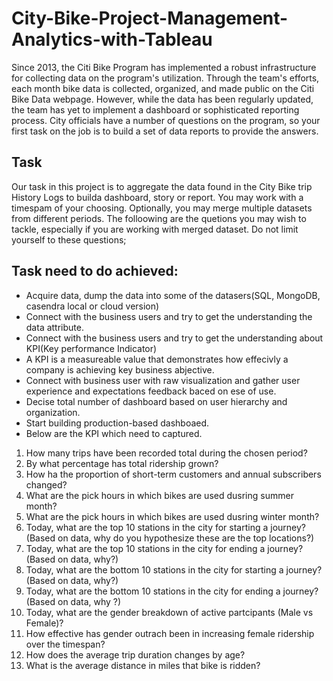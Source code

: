 # City-Bike-Project-Management-Analytics-with-Tableau
Since 2013, the Citi Bike Program has implemented a robust infrastructure for collecting data on the program's utilization. Through the team's efforts, each month bike data is collected, organized, and made public on the Citi Bike Data webpage. 
However, while the data has been regularly updated, the team has yet to implement a dashboard or sophisticated reporting process. City officials have a number of questions on the program, so your first task on the job is to build a set of data reports to provide the answers.
## Task
Our task in this project is to aggregate the data found in the City Bike trip History Logs to builda dashboard, story or report. You may work with a timespam of your choosing. Optionally, you may merge multiple datasets from different periods. The folloowing are the quetions you may wish to tackle, especially if you are working with merged dataset. Do not limit yourself to these questions;
## Task need to do achieved:
* Acquire data, dump the data into some of the datasers(SQL, MongoDB, casendra local or cloud version)
*	Connect with the business users and try to get the understanding the data attribute.
*	Connect with the business users and try to get the understanding about KPI(Key performance Indicator)
*	A KPI is a measureable value that demonstrates how effecivly a company is achieving key business abjective.
*	Connect with business user with raw visualization and gather user experience and expectations feedback baced on ese of use.
*	Decise total number of dashboard based on user hierarchy and organization.
*	Start building production-based dashboaed.
*	Below are the KPI which need to captured.
  
1.	How many trips have been recorded total during the chosen period?
2.	By what percentage has total ridership grown?
3.	How ha the proportion of short-term customers and annual subscribers changed?
4.	What are the pick hours in which bikes are used dusring summer month?
5.	What are the pick hours in which bikes are used dusring winter month?
6.	Today, what are the top 10 stations in the city for starting a journey? (Based on data, why do you hypothesize these are the top locations?)
7.	Today, what are the top 10 stations in the city for ending a journey? (Based on data, why?)
8.	Today, what are the bottom 10 stations in the city for starting a journey? (Based on data, why?)
9.	Today, what are the bottom 10 stations in the city for ending a journey? (Based on data, why ?)
10.	Today, what are the gender breakdown of active partcipants (Male vs Female)?
11.	How effective has gender outrach been in increasing female ridership over the timespan?
12.	How does the average trip duration changes by age?
13.	What is the average distance in miles that bike is ridden?

